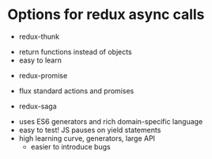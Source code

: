 # Options for redux async calls
+ redux-thunk
* return functions instead of objects
* easy to learn
+ redux-promise
* flux standard actions and promises
+ redux-saga
* uses ES6 generators and rich domain-specific language
* easy to test! JS pauses on yield statements
* high learning curve, generators, large API
    - easier to introduce bugs
